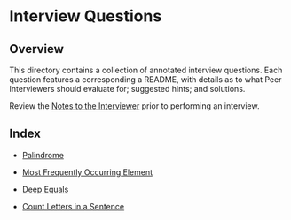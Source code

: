 # Interview Questions

## Overview

This directory contains a collection of annotated interview questions. Each question features a corresponding a README, with details as to what Peer Interviewers should evaluate for; suggested hints; and solutions.

Review the [Notes to the Interviewer](03-Stu_Partner_Interviews/README.md) prior to performing an interview.

## Index

* [Palindrome](03-Stu_Partner_Interviews/Solved/palindrome)

* [Most Frequently Occurring Element](03-Stu_Partner_Interviews/Solved/most_frequent_element)

* [Deep Equals](03-Stu_Partner_Interviews/Solved/deep_equals)

* [Count Letters in a Sentence](03-Stu_Partner_Interviews/Solved/counting_letters)
